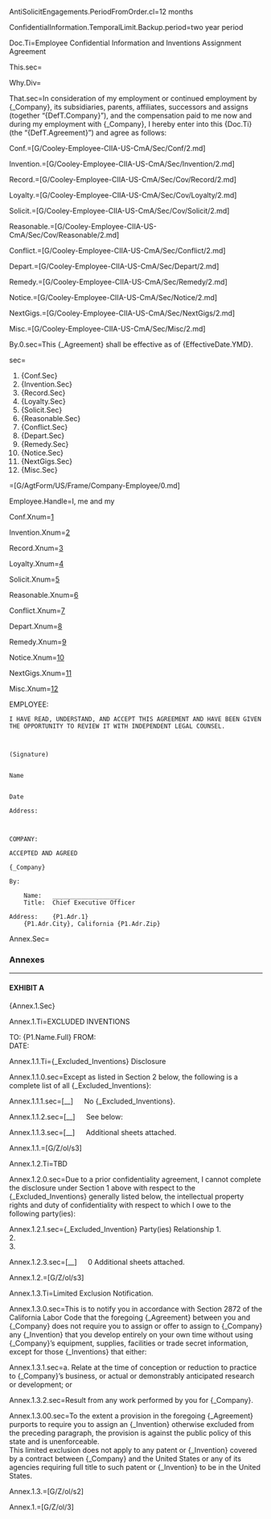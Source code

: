 AntiSolicitEngagements.PeriodFromOrder.cl=<span class="param">12 months</span>

ConfidentialInformation.TemporalLimit.Backup.period=<span class="param">two year period</span>

Doc.Ti=Employee Confidential Information and Inventions Assignment Agreement

This.sec=</i>

Why.Div=</i>

That.sec=In consideration of my employment or continued employment by {_Company}, its subsidiaries, parents, affiliates, successors and assigns (together “{DefT.Company}”), and the compensation paid to me now and during my employment with {_Company}, I hereby enter into this {Doc.Ti} (the “{DefT.Agreement}”) and agree as follows:
 
Conf.=[G/Cooley-Employee-CIIA-US-CmA/Sec/Conf/2.md]

Invention.=[G/Cooley-Employee-CIIA-US-CmA/Sec/Invention/2.md]

Record.=[G/Cooley-Employee-CIIA-US-CmA/Sec/Cov/Record/2.md]

Loyalty.=[G/Cooley-Employee-CIIA-US-CmA/Sec/Cov/Loyalty/2.md]

Solicit.=[G/Cooley-Employee-CIIA-US-CmA/Sec/Cov/Solicit/2.md]

Reasonable.=[G/Cooley-Employee-CIIA-US-CmA/Sec/Cov/Reasonable/2.md]

Conflict.=[G/Cooley-Employee-CIIA-US-CmA/Sec/Conflict/2.md]

Depart.=[G/Cooley-Employee-CIIA-US-CmA/Sec/Depart/2.md]

Remedy.=[G/Cooley-Employee-CIIA-US-CmA/Sec/Remedy/2.md]

Notice.=[G/Cooley-Employee-CIIA-US-CmA/Sec/Notice/2.md]

NextGigs.=[G/Cooley-Employee-CIIA-US-CmA/Sec/NextGigs/2.md]

Misc.=[G/Cooley-Employee-CIIA-US-CmA/Sec/Misc/2.md]
 
By.0.sec=This {_Agreement} shall be effective as of {EffectiveDate.YMD}.

sec=<ol class="secs-and"><li>{Conf.Sec}<li>{Invention.Sec}<li>{Record.Sec}<li>{Loyalty.Sec}<li>{Solicit.Sec}<li>{Reasonable.Sec}<li>{Conflict.Sec}<li>{Depart.Sec}<li>{Remedy.Sec}<li>{Notice.Sec}<li>{NextGigs.Sec}<li>{Misc.Sec}</ol>

=[G/AgtForm/US/Frame/Company-Employee/0.md]

Employee.Handle=I, me and my

Conf.Xnum=<a href="#Conf.Sec" class="xref">1</a>

Invention.Xnum=<a href="#Invention.Sec" class="xref">2</a>

Record.Xnum=<a href="#Record.Sec" class="xref">3</a>

Loyalty.Xnum=<a href="#Loyalty.Sec" class="xref">4</a>

Solicit.Xnum=<a href="#Solicit.Sec" class="xref">5</a>

Reasonable.Xnum=<a href="#Reasonable.Sec" class="xref">6</a>

Conflict.Xnum=<a href="#Conflict.Sec" class="xref">7</a>

Depart.Xnum=<a href="#Depart.Sec" class="xref">8</a>

Remedy.Xnum=<a href="#Remedy.Sec" class="xref">9</a>

Notice.Xnum=<a href="#Notice.Sec" class="xref">10</a>

NextGigs.Xnum=<a href="#NextGigs.Sec" class="xref">11</a>

Misc.Xnum=<a href="#Misc.Sec" class="xref">12</a>


EMPLOYEE:
	
	I HAVE READ, UNDERSTAND, AND ACCEPT THIS AGREEMENT AND HAVE BEEN GIVEN THE OPPORTUNITY TO REVIEW IT WITH INDEPENDENT LEGAL COUNSEL.
	
	
	
	(Signature)
	
	
	Name
	
	
	Date
	
	Address:	
		
		

	COMPANY:
	
	ACCEPTED AND AGREED
	
	{_Company}
	
	By:	
		
		Name:	___________________
		Title:	Chief Executive Officer
	
	Address:	{P1.Adr.1}
		{P1.Adr.City}, California {P1.Adr.Zip} 
		


 
Annex.Sec=<h3>Annexes</h3><hr><h4>EXHIBIT A</h4>{Annex.1.Sec}

Annex.1.Ti=EXCLUDED INVENTIONS

TO:	{P1.Name.Full}
FROM:	
DATE:	

Annex.1.1.Ti={_Excluded_Inventions} Disclosure

Annex.1.1.0.sec=Except as listed in Section 2 below, the following is a complete list of all {_Excluded_Inventions}:


Annex.1.1.1.sec=[__]   No {_Excluded_Inventions}.


Annex.1.1.2.sec=[__]   See below:


Annex.1.1.3.sec=[__]   Additional sheets attached.

Annex.1.1.=[G/Z/ol/s3]  

Annex.1.2.Ti=TBD

Annex.1.2.0.sec=Due to a prior confidentiality agreement, I cannot complete the disclosure under Section 1 above with respect to the {_Excluded_Inventions} generally listed below, the intellectual property rights and duty of confidentiality with respect to which I owe to the following party(ies):

Annex.1.2.1.sec={_Excluded_Invention}		Party(ies)		Relationship
1.						
2.						
3.						

Annex.1.2.3.sec=[__]   0	Additional sheets attached.
 
Annex.1.2.=[G/Z/ol/s3]  

Annex.1.3.Ti=Limited Exclusion Notification.  

Annex.1.3.0.sec=This is to notify you in accordance with Section 2872 of the California Labor Code that the foregoing {_Agreement} between you and {_Company} does not require you to assign or offer to assign to {_Company} any {_Invention} that you develop entirely on your own time without using {_Company}’s equipment, supplies, facilities or trade secret information, except for those {_Inventions} that either:

Annex.1.3.1.sec=a.	Relate at the time of conception or reduction to practice to {_Company}’s business, or actual or demonstrably anticipated research or development; or

Annex.1.3.2.sec=Result from any work performed by you for {_Company}.

Annex.1.3.00.sec=To the extent a provision in the foregoing {_Agreement} purports to require you to assign an {_Invention} otherwise excluded from the preceding paragraph, the provision is against the public policy of this state and is unenforceable.<br>This limited exclusion does not apply to any patent or {_Invention} covered by a contract between {_Company} and the United States or any of its agencies requiring full title to such patent or {_Invention} to be in the United States.

Annex.1.3.=[G/Z/ol/s2]

Annex.1.=[G/Z/ol/3]